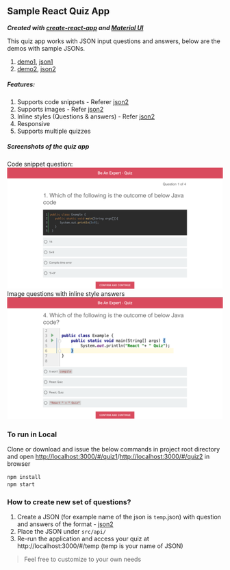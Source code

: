 ## Sample React Quiz App

***Created with [create-react-app](https://github.com/facebook/create-react-app) and [Material UI](https://material-ui.com/)***

This quiz app works with JSON input questions and answers, below are the demos with sample JSONs.
1. [demo1](https://sridharbandi.github.io/react-quiz/#/quiz1), [json1](https://github.com/sridharbandi/react-quiz/blob/master/src/api/quiz1.json)
2. [demo2](https://sridharbandi.github.io/react-quiz/#/quiz2), [json2](https://github.com/sridharbandi/react-quiz/blob/master/src/api/quiz2.json)

##### Features:
1. Supports code snippets - Referer [json2](https://github.com/sridharbandi/react-quiz/blob/master/src/api/quiz2.json)
2. Supports images - Refer [json2](https://github.com/sridharbandi/react-quiz/blob/master/src/api/quiz2.json)
3. Inline styles (Questions & answers) - Refer [json2](https://github.com/sridharbandi/react-quiz/blob/master/src/api/quiz2.json)
4. Responsive
5. Supports multiple quizzes

##### Screenshots of the quiz app
Code snippet question:
![image1](/readme/image1.png)
Image questions with inline style answers
![image2](/readme/image2.png)

### To run in Local
Clone or download and issue the below commands in project root directory and open [http://localhost:3000/#/quiz1](http://localhost:3000/#/quiz1)/[http://localhost:3000/#/quiz2](http://localhost:3000/#/quiz2) in browser
```javascript
npm install
npm start
```

### How to create new set of questions?
1. Create a JSON (for example name of the json is `temp`.json) with question and answers of the format - [json2](https://github.com/sridharbandi/react-quiz/blob/master/src/api/quiz2.json)
2. Place the JSON under `src/api/`
3. Re-run the application and access your quiz at http://localhost:3000/#/temp (temp is your name of JSON)

> Feel free to customize to your own needs